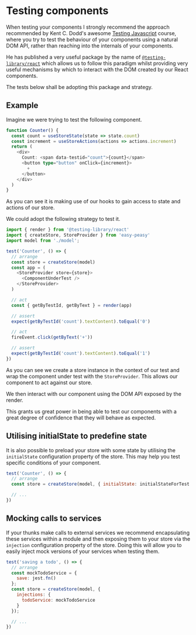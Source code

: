 # Testing components

When testing your components I strongly recommend the approach recommended by Kent C. Dodd's awesome [Testing Javascript](https://testingjavascript.com/) course, where you try to test the behaviour of your components using a natural DOM API, rather than reaching into the internals of your components. 

He has published a very useful package by the name of [`@testing-library/react`](https://github.com/testing-library/react-testing-library) which allows us to follow this paradigm whilst providing very useful mechanisms by which to interact with the DOM created by our React components. 

The tests below shall be adopting this package and strategy.

## Example

Imagine we were trying to test the following component.

```typescript
function Counter() {
  const count = useStoreState(state => state.count)
  const increment = useStoreActions(actions => actions.increment)
  return (
    <div>
      Count: <span data-testid="count">{count}</span>
      <button type="button" onClick={increment}>
        +
      </button>
    </div>
  )
}
```

As you can see it is making use of our hooks to gain access to state and actions of our store.

We could adopt the following strategy to test it.

```typescript
import { render } from '@testing-library/react'
import { createStore, StoreProvider } from 'easy-peasy'
import model from './model';

test('Counter', () => {
  // arrange
  const store = createStore(model)
  const app = (
    <StoreProvider store={store}>
      <ComponentUnderTest />
    </StoreProvider>
  )

  // act
  const { getByTestId, getByText } = render(app)

  // assert
  expect(getByTestId('count').textContent).toEqual('0')

  // act
  fireEvent.click(getByText('+'))

  // assert
  expect(getByTestId('count').textContent).toEqual('1')
})
```

As you can see we create a store instance in the context of our test and wrap the component under test with the `StoreProvider`. This allows our component to act against our store.

We then interact with our component using the DOM API exposed by the render.

This grants us great power in being able to test our components with a great degree of confidence that they will behave as expected.

## Utilising initialState to predefine state

It is also possible to preload your store with some state by utilising the `initialState` configuration property of the store. This may help you test specific conditions of your component.
  
```javascript
test('Counter', () => {
  // arrange
  const store = createStore(model, { initialState: initialStateForTest })

  // ...
})
```

## Mocking calls to services

If your thunks make calls to external services we recommend encapsulating these services within a module and then exposing them to your store via the `injection` configuration property of the store. Doing this will allow you to easily inject mock versions of your services when testing them.

```javascript
test('saving a todo', () => {
  // arrange
  const mockTodoService = {
    save: jest.fn()
  };
  const store = createStore(model, { 
    injections: {
      todoService: mockTodoService
    }
  });

  // ...
})

```
